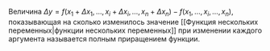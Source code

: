Величина $\Delta y = f(x_1 + \Delta x_1, \dots, x_i + \Delta x_i, \dots, x_n + \Delta x_n) - f(x_1, \dots, x_i, \dots, x_n)$, показывающая на сколько изменилось значение [[Функция нескольких переменных|функции нескольких переменных]] при изменении каждого аргумента называется полным приращением функции.